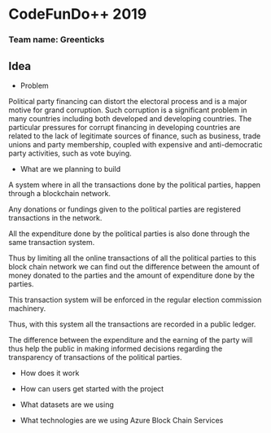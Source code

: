 # CodeFunDo++ 2019

### Team name: Greenticks
## Idea

- Problem

Political party financing can distort the electoral process and is a major motive for grand corruption. Such corruption is a significant problem in many countries including both developed and developing countries.
The particular pressures for corrupt financing in developing countries are related to the lack of legitimate sources of finance, such as business, trade unions and party membership, coupled with expensive and anti-democratic party activities, such as vote buying.

- What are we planning to build

A system where in all the transactions done by the political parties, happen through a blockchain network.

Any donations or fundings given to the political parties are registered transactions in the network.

All the expenditure done by the political parties is also done through the same transaction system.

Thus by limiting all the online transactions of all the political parties to this block chain network we can find out the difference between the amount of money donated to the parties and the amount of expenditure done by the parties.

This transaction system will be enforced in the regular election commission machinery.

Thus, with this system all the transactions are recorded in a public ledger.

The difference between the expenditure and the earning of the party will thus help the public in making informed decisions regarding the transparency of transactions of the political parties.

- How does it work

- How can users get started with the project

- What datasets are we using

- What technologies are we using
Azure Block Chain Services
